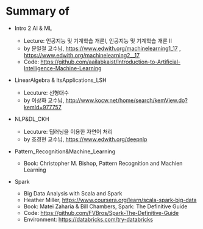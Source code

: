 # Summary of

- Intro 2 AI & ML
  - Lecture: 인공지능 및 기계학습 개론Ⅰ, 인공지능 및 기계학습 개론 II
  -  by 문일철 교수님, https://www.edwith.org/machinelearning1_17 , https://www.edwith.org/machinelearning2__17
  - Code: https://github.com/aailabkaist/Introduction-to-Artificial-Intelligence-Machine-Learning


- LinearAlgebra & ItsApplications_LSH
  - Lecuture: 선형대수
  - by 이상화 교수님, http://www.kocw.net/home/search/kemView.do?kemId=977757


- NLP&DL_CKH
  - Lecuture: 딥러닝을 이용한 자연어 처리
  - by 조경현 교수님, https://www.edwith.org/deepnlp
  
  
- Pattern_Recognition&Machine_Learning
  - Book: Christopher M. Bishop, Pattern Recognition and Machien Learning


- Spark
  - Big Data Analysis with Scala and Spark
  - Heather Miller, https://www.coursera.org/learn/scala-spark-big-data
  - Book: Matei Zaharia & Bill Chambers, Spark: The Definitive Guide
  - Code: https://github.com/FVBros/Spark-The-Definitive-Guide 
  - Environment: https://databricks.com/try-databricks
  
